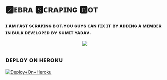 # 🆉︎ᴇʙʀᴀ 🆂︎ᴄʀᴀᴘɪɴɢ 🅱︎ᴏᴛ

### ɪ ᴀᴍ ғᴀsᴛ sᴄʀᴀᴘɪɴɢ ʙᴏᴛ.ʏᴏᴜ ɢᴜʏs ᴄᴀɴ ғɪx ɪᴛ ʙʏ ᴀᴅᴅɪɴɢ ᴀ ᴍᴇᴍʙᴇʀ ɪɴ ʙᴜʟᴋ ᴅᴇᴠᴇʟᴏᴘᴇᴅ ʙʏ sᴜᴍɪᴛ ʏᴀᴅᴀᴠ.

<p align="center"><a href="https://t.me/World_FriendShip_Zone"><img src="https://te.legra.ph/file/beb2c123244fad44d0575.jpg"></a></p>


## ᴅᴇᴘʟᴏʏ ᴏɴ ʜᴇʀᴏᴋᴜ
 
[![Deploy+On+Heroku](https://www.herokucdn.com/deploy/button.svg)](https://heroku.com/deploy?template=https://github.com/Zebra012/Z3BRA-SCRAPING-BOT)


